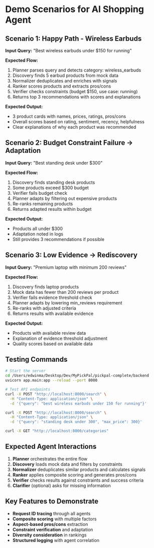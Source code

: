 # Demo Scenarios for AI Shopping Agent

## Scenario 1: Happy Path - Wireless Earbuds

**Input Query:** "Best wireless earbuds under $150 for running"

**Expected Flow:**
1. Planner parses query and detects category: wireless_earbuds
2. Discovery finds 5 earbud products from mock data
3. Normalizer deduplicates and enriches with signals
4. Ranker scores products and extracts pros/cons
5. Verifier checks constraints (budget $150, use case: running)
6. Returns top 3 recommendations with scores and explanations

**Expected Output:**
- 3 product cards with names, prices, ratings, pros/cons
- Overall scores based on rating, sentiment, recency, helpfulness
- Clear explanations of why each product was recommended

## Scenario 2: Budget Constraint Failure → Adaptation

**Input Query:** "Best standing desk under $300"

**Expected Flow:**
1. Discovery finds standing desk products
2. Some products exceed $300 budget
3. Verifier fails budget check
4. Planner adapts by filtering out expensive products
5. Re-ranks remaining products
6. Returns adapted results within budget

**Expected Output:**
- Products all under $300
- Adaptation noted in logs
- Still provides 3 recommendations if possible

## Scenario 3: Low Evidence → Rediscovery

**Input Query:** "Premium laptop with minimum 200 reviews"

**Expected Flow:**
1. Discovery finds laptop products
2. Mock data has fewer than 200 reviews per product
3. Verifier fails evidence threshold check
4. Planner adapts by lowering min_reviews requirement
5. Re-ranks with adjusted criteria
6. Returns results with available evidence

**Expected Output:**
- Products with available review data
- Explanation of evidence threshold adjustment
- Quality scores based on available data

## Testing Commands

```bash
# Start the server
cd /Users/edwinma/Desktop/Dev/MyPickPal/pickpal-complete/backend
uvicorn app.main:app --reload --port 8000

# Test API endpoints
curl -X POST "http://localhost:8000/search" \
  -H "Content-Type: application/json" \
  -d '{"query": "best wireless earbuds under 150 for running"}'

curl -X POST "http://localhost:8000/search" \
  -H "Content-Type: application/json" \
  -d '{"query": "standing desk under 300", "max_price": 300}'

curl -X GET "http://localhost:8000/categories"
```

## Expected Agent Interactions

1. **Planner** orchestrates the entire flow
2. **Discovery** loads mock data and filters by constraints
3. **Normalizer** deduplicates similar products and calculates signals
4. **Ranker** applies composite scoring and generates pros/cons
5. **Verifier** checks results against constraints and success criteria
6. **Clarifier** (optional) asks for missing information

## Key Features to Demonstrate

- **Request ID tracing** through all agents
- **Composite scoring** with multiple factors
- **Aspect-based pros/cons** extraction
- **Constraint verification** and adaptation
- **Diversity consideration** in rankings
- **Structured logging** with agent correlation
